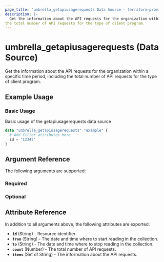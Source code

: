 ```yaml
---
page_title: "umbrella_getapiusagerequests Data Source - terraform-provider-umbrella"
description: |-
  Get the information about the API requests for the organization within a specific time period, including
the total number of API requests for the type of client program.
---
```


# umbrella_getapiusagerequests (Data Source)

Get the information about the API requests for the organization within a specific time period, including
the total number of API requests for the type of client program.

## Example Usage


### Basic Usage

Basic usage of the getapiusagerequests data source

```terraform
data "umbrella_getapiusagerequests" "example" {
  # Add filter attributes here
  id = "12345"
}
```



## Argument Reference

The following arguments are supported:

### Required



### Optional



## Attribute Reference

In addition to all arguments above, the following attributes are exported:

- **`id`** (String) - Resource identifier
- **`from`** (String) - The date and time where to start reading in the collection.
- **`to`** (String) - The date and time where to stop reading in the collection.
- **`count`** (Number) - The total number of API requests.
- **`items`** (Set of String) - The information about the API requests.



